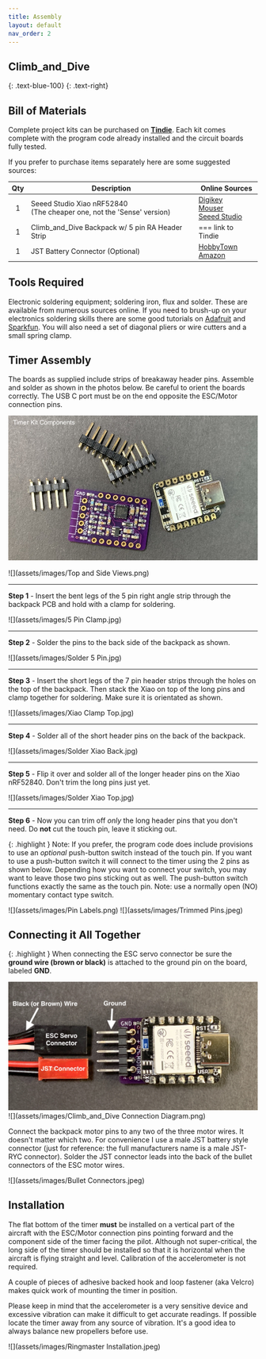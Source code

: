 ```yaml
---
title: Assembly
layout: default
nav_order: 2
---
```


## **Climb_and_Dive** ##
{: .text-blue-100}
{: .text-right}

## Bill of Materials ##

Complete project kits can be purchased on [**Tindie**][12].  Each kit comes complete with the program code already installed and  the circuit boards fully tested.

If you prefer to purchase items separately here are some suggested sources:

| Qty | Description | Online Sources |
| :---: | ----------- | ------------- |
| 1 | Seeed Studio Xiao nRF52840<br>(The cheaper one, not the 'Sense' version) | [Digikey][9]<br>[Mouser][10]<br>[Seeed Studio][11]  |
| 1 | Climb_and_Dive Backpack w/ 5 pin RA Header Strip| === link to Tindie |
| 1 | JST Battery Connector (Optional) | [HobbyTown][7]<br>[Amazon][8] |

## Tools Required ##

Electronic soldering equipment; soldering iron, flux and solder.  These are available from numerous sources online.  If you need to brush-up on your electronics soldering skills there are some good tutorials on [Adafruit][1] and [Sparkfun][2].  You will also need a set of diagonal pliers or wire cutters and a small spring clamp.

## Timer Assembly ##

The boards as supplied include strips of breakaway header pins.  Assemble and solder as shown in the photos below.  Be careful to orient the boards correctly.  The USB C port must be on the end opposite the ESC/Motor connection pins.

![](assets/images/Unassembled.jpeg)

![](assets/images/Top and Side Views.png)

---
**Step 1** - Insert the bent legs of the 5 pin right angle strip through the backpack PCB and hold with a clamp for soldering.

![](assets/images/5 Pin Clamp.jpg)

___
**Step 2** - Solder the pins to the back side of the backpack as shown.

![](assets/images/Solder 5 Pin.jpg)

___
**Step 3** - Insert the short legs of the 7 pin header strips through the holes on the top of the backpack.  Then stack the Xiao on top of the long pins and clamp together for soldering.  Make sure it is orientated as shown.

![](assets/images/Xiao Clamp Top.jpg)

___
**Step 4** - Solder all of the short header pins on the back of the backpack.

![](assets/images/Solder Xiao Back.jpg)

___
**Step 5** - Flip it over and solder all of the longer header pins on the Xiao nRF52840.  Don't trim the long pins just yet.

![](assets/images/Solder Xiao Top.jpg)

___
**Step 6** - Now you can trim off *only* the long header pins that you don't need.  Do **not** cut the touch pin, leave it sticking out.

{: .highlight }
Note: If you prefer, the program code does include provisions to use an *optional* push-button switch instead of the touch pin.  If you want to use a push-button switch it will connect to the timer using the 2 pins as shown below.  Depending how you want to connect your switch, you may want to leave those two pins sticking out as well.  The push-button switch functions exactly the same as the touch pin.  Note: use a normally open (NO) momentary contact type switch.

![](assets/images/Pin Labels.png)
![](assets/images/Trimmed Pins.jpeg)

## Connecting it All Together ##

{: .highlight }
When connecting the ESC servo connector be sure the **ground wire (brown or black)** is attached to the ground pin on the board, labeled **GND**.  

![](assets/images/Connections.jpeg)
![](assets/images/Climb_and_Dive Connection Diagram.png)

Connect the backpack motor pins to any two of the three motor wires.  It doesn't matter which two.  For convenience I use a male JST battery style connector (just for reference: the full manufacturers name is a male JST-RYC connector).  Solder the JST connector leads into the back of the bullet connectors of the ESC motor wires.

![](assets/images/Bullet Connectors.jpeg)

## Installation ##

The flat bottom of the timer **must** be installed on a vertical part of the aircraft with the ESC/Motor connection pins pointing forward and the component side of the timer facing the pilot.  Although not super-critical, the long side of the timer should be installed so that it is horizontal when the aircraft is flying straight and level.  Calibration of the accelerometer is not required.

A couple of pieces of adhesive backed hook and loop fastener (aka Velcro) makes quick work of mounting the timer in position.

Please keep in mind that the accelerometer is a very sensitive device and excessive vibration can make it difficult to get accurate readings.  If possible locate the timer away from any source of vibration.  It's a good idea to always balance new propellers before use.

![](assets/images/Ringmaster Installation.jpeg)

[1]: https://learn.adafruit.com/adafruit-guide-excellent-soldering
[2]: https://learn.sparkfun.com/tutorials/how-to-solder-through-hole-soldering?_ga=2.264399628.2047829894.1668554338-987389297.1656854053
[7]: https://www.hobbytown.com/protek-rc-jst-male-connector-leads-2-ptk-5218/p23432
[8]: https://www.amazon.com/Silicone-Connector-SIM-NAT-Connectors/dp/B071XN7C43/ref=sr_1_16?crid=231ACQ422NRUB&keywords=jst+ryc&qid=1668614414&sprefix=jst+ryc%2Caps%2C89&sr=8-16
[9]: https://www.digikey.com/en/products/detail/seeed-technology-co-ltd/102010448/16652893?s=N4IgTCBcDaIIwFYCcB2AtHADGTWAseAHGgHIAiIAugL5A
[10]: https://www.mouser.com/ProductDetail/Seeed-Studio/102010448?qs=Znm5pLBrcAJ5g%252BWAkitg4w%3D%3D
[11]: https://www.seeedstudio.com/Seeed-XIAO-BLE-nRF52840-p-5201.html
[12]: https://www.tindie.com/products/28568/
